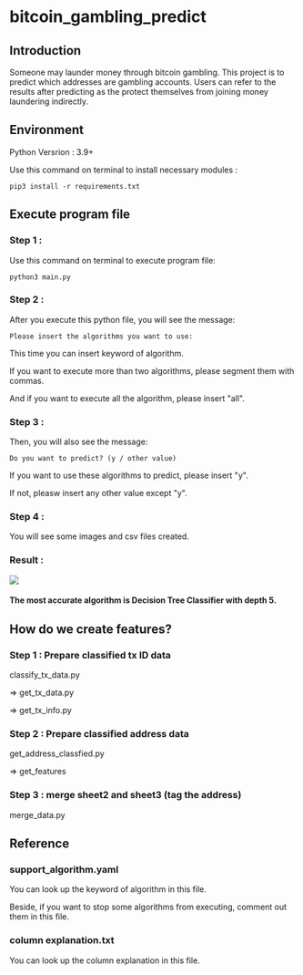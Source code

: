 # bitcoin_gambling_predict
## Introduction
Someone may launder money through bitcoin gambling.  This project is to predict which addresses are gambling accounts. Users can refer to the results after predicting as the protect themselves from joining money laundering indirectly.

## Environment
Python Versrion : 3.9+

Use this command on terminal to install necessary modules : 
```
pip3 install -r requirements.txt
```

## Execute program file
### Step 1 :
Use this command on terminal to execute program file:
```
python3 main.py
```
### Step 2 :
After you execute this python file, you will see the message:
```
Please insert the algorithms you want to use:
```
This time you can insert keyword of algorithm. 

If you want to execute more than two algorithms, please segment them with commas.

And if you want to execute all the algorithm, please insert "all".

### Step 3 :
Then, you will also see the message:
```
Do you want to predict? (y / other value)
```
If you want to use these algorithms to predict, please insert "y".

If not, pleasw insert any other value except "y".

### Step 4 :
You will see some images and csv files created.

### Result :

![](https://i.imgur.com/KYvNxbw.png)

#### The most accurate algorithm is Decision Tree Classifier with depth 5.

## How do we create features?
### Step 1 : Prepare classified tx ID data
classify_tx_data.py

=> get_tx_data.py

=> get_tx_info.py

### Step 2 : Prepare classified address data
get_address_classfied.py

=> get_features

### Step 3 : merge sheet2 and sheet3 (tag the address)
merge_data.py

## Reference
### support_algorithm.yaml
You can look up the keyword of algorithm in this file.

Beside, if you want to stop some algorithms from executing, comment out them in this file.

### column explanation.txt
You can look up the column explanation in this file.


